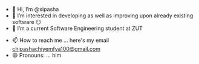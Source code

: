 - 👋 Hi, I’m @xipasha
- 👀 I’m interested in developing as well as improving upon already existing software 😶
- 🌱 I’m a current Software Engineering student at ZUT
<!--- 💞️ I’m looking to collaborate on -->
- 📫 How to reach me ... here's my email chipashachiyemfya100@gmail.com
- 😄 Pronouns: ... him 
  <!-- ⚡ Fun fact: ...-->

<!---
xipasha/xipasha is a ✨ special ✨ repository because its `README.md` (this file) appears on your GitHub profile.
You can click the Preview link to take a look at your changes.
--->

